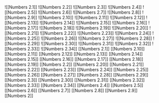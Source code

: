![[Numbers 2.1]]
![[Numbers 2.2]]
![[Numbers 2.3]]
![[Numbers 2.4]]
![[Numbers 2.5]]
![[Numbers 2.6]]
![[Numbers 2.7]]
![[Numbers 2.8]]
![[Numbers 2.9]]
![[Numbers 2.10]]
![[Numbers 2.11]]
![[Numbers 2.12]]
![[Numbers 2.13]]
![[Numbers 2.14]]
![[Numbers 2.15]]
![[Numbers 2.16]]
![[Numbers 2.17]]
![[Numbers 2.18]]
![[Numbers 2.19]]
![[Numbers 2.20]]
![[Numbers 2.21]]
![[Numbers 2.22]]
![[Numbers 2.23]]
![[Numbers 2.24]]
![[Numbers 2.25]]
![[Numbers 2.26]]
![[Numbers 2.27]]
![[Numbers 2.28]]
![[Numbers 2.29]]
![[Numbers 2.30]]
![[Numbers 2.31]]
![[Numbers 2.32]]
![[Numbers 2.33]]
![[Numbers 2.34]]
[[Numbers 2.1]]
[[Numbers 2.10]]
[[Numbers 2.11]]
[[Numbers 2.12]]
[[Numbers 2.13]]
[[Numbers 2.14]]
[[Numbers 2.15]]
[[Numbers 2.16]]
[[Numbers 2.17]]
[[Numbers 2.18]]
[[Numbers 2.19]]
[[Numbers 2.2]]
[[Numbers 2.20]]
[[Numbers 2.21]]
[[Numbers 2.22]]
[[Numbers 2.23]]
[[Numbers 2.24]]
[[Numbers 2.25]]
[[Numbers 2.26]]
[[Numbers 2.27]]
[[Numbers 2.28]]
[[Numbers 2.29]]
[[Numbers 2.3]]
[[Numbers 2.30]]
[[Numbers 2.31]]
[[Numbers 2.32]]
[[Numbers 2.33]]
[[Numbers 2.34]]
[[Numbers 2.4]]
[[Numbers 2.5]]
[[Numbers 2.6]]
[[Numbers 2.7]]
[[Numbers 2.8]]
[[Numbers 2.9]]
[[Numbers 2]]

